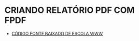 # CRIANDO RELATÓRIO PDF COM FPDF

* [CÓDIGO FONTE BAIXADO DE ESCOLA WWW](https://github.com/EscolaWWW/Criando-Relat-rio-em-PDF-com-PHP-e-PDO-utilizando-FPDF)